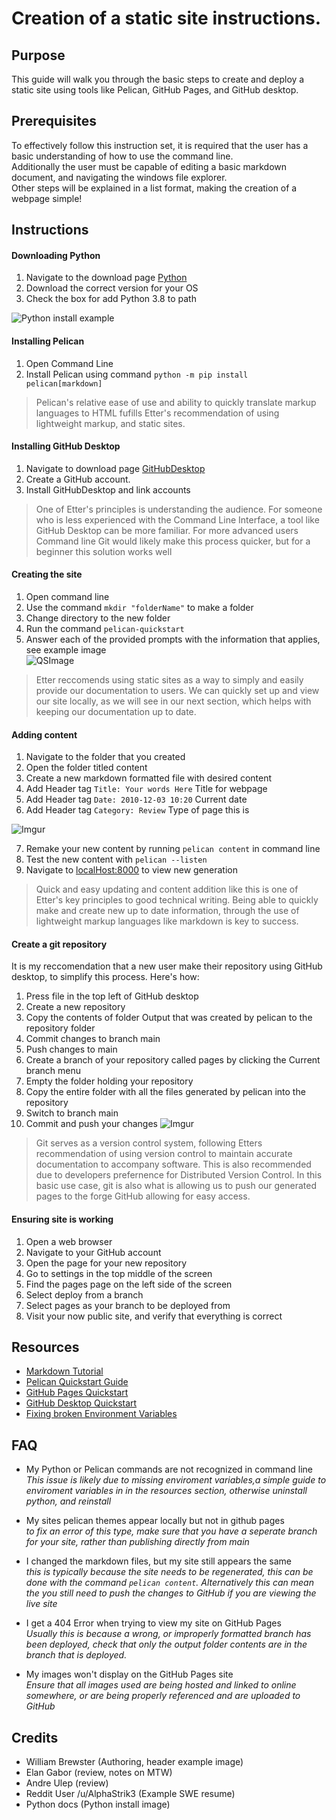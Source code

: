 # Creation of a static site instructions.


## Purpose  
This guide will walk you through the basic steps to create and deploy a static site using tools like Pelican, GitHub Pages, and GitHub desktop.


## Prerequisites
To effectively follow this instruction set, it is required that the user has a basic understanding of how to use the command line.  
Additionally the user must be capable of editing a basic markdown document, and navigating the windows file explorer.  
Other steps will be explained in a list format, making the creation of a webpage simple!

## Instructions
#### Downloading Python
1. Navigate to the download page [Python](https://www.python.org/downloads/)
2. Download the correct version for your OS
3. Check the box for add Python 3.8 to path 

![Python install example](https://docs.python.org/3/_images/win_installer.png)

#### Installing Pelican
1. Open Command Line
2. Install Pelican using command ``python -m pip install pelican[markdown]``
> Pelican's relative ease of use and ability to quickly translate markup languages to HTML fufills Etter's recommendation of using lightweight markup, and static sites.
#### Installing GitHub Desktop
1. Navigate to download page [GitHubDesktop](https://desktop.github.com/download/)
2. Create a GitHub account.
3. Install GitHubDesktop and link accounts
> One of Etter's principles is understanding the audience. For someone who is less experienced with the Command Line Interface, a tool like GitHub Desktop can be more familiar. For more advanced users Command line Git would likely make this process quicker, but for a beginner this solution works well

#### Creating the site
1. Open command line
2. Use the command ``mkdir "folderName"`` to make a folder
3. Change directory to the new folder
4. Run the command ``pelican-quickstart``
5. Answer each of the provided prompts with the information that applies, see example image  
![QSImage](https://imgur.com/QstcwlW.jpeg)


> Etter reccomends using static sites as a way to simply and easily provide our documentation to users. We can quickly set up and view our site locally, as we will see in our next section, which helps with keeping our documentation up to date.

#### Adding content 
1. Navigate to the folder that you created
2. Open the folder titled content
3. Create a new markdown formatted file with desired content
4. Add Header tag ``Title: Your words Here`` Title for webpage
5. Add Header tag ``Date: 2010-12-03 10:20`` Current date
6. Add Header tag ``Category: Review`` Type of page this is

 ![Imgur](https://imgur.com/j6l9o57.jpeg) 

7. Remake your new content by running ``pelican content`` in command line
8. Test the new content with ``pelican --listen``
9. Navigate to [localHost:8000](http://localhost:8000/) to view new generation  

> Quick and easy updating and content addition like this is one of Etter's key principles to good technical writing. Being able to quickly make and create new up to date information, through the use of lightweight markup languages like markdown is key to success. 

#### Create a git repository
It is my reccomendation that a new user make their repository using GitHub desktop, to simplify this process. Here's how:  

1. Press file in the top left of GitHub desktop
2. Create a new repository
3. Copy the contents of folder Output that was created by pelican to the repository folder
4. Commit changes to branch main
5. Push changes to main
6. Create a branch of your repository called pages by clicking the Current branch menu
7. Empty the folder holding your repository
8. Copy the entire folder with all the files generated by pelican into the repository
9. Switch to branch main
10. Commit and push your changes 
![Imgur](https://imgur.com/6JpeyXN.jpeg)
> Git serves as a version control system, following Etters recommendation of using version control to maintain accurate documentation to accompany software. This is also recommended due to developers prefernence for Distributed Version Control. In this basic use case, git is also what is allowing us to push our generated pages to the forge GitHub allowing for easy access.

#### Ensuring site is working

1. Open a web browser
2. Navigate to your GitHub account
3. Open the page for your new repository
4. Go to settings in the top middle of the screen
5. Find the pages page on the left side of the screen
6. Select deploy from a branch
7. Select pages as your branch to be deployed from
8. Visit your now public site, and verify that everything is correct
>


## Resources
* [Markdown Tutorial](https://commonmark.org/help/tutorial/)
* [Pelican Quickstart Guide](https://docs.getpelican.com/en/latest/quickstart.html)
* [GitHub Pages Quickstart](https://docs.github.com/en/pages/quickstart)
* [GitHub Desktop Quickstart](https://docs.github.com/en/desktop/overview/getting-started-with-github-desktop)
* [Fixing broken Environment Variables](https://www.youtube.com/watch?v=Y2q_b4ugPWk)
## FAQ

* My Python or Pelican commands are not recognized in command line  
    *This issue is likely due to missing enviroment variables,a simple guide to enviroment variables in in the resources section, otherwise uninstall python, and reinstall*

* My sites pelican themes appear locally but not in github pages  
 *to fix an error of this type, make sure that you have a seperate branch for your site, rather than publishing directly from main*

* I changed the markdown files, but my site still appears the same  
 *this is typically because the site needs to be regenerated, this can be done with the command ``pelican content``. Alternatively this can mean the you still need to push the changes to GitHub if you are viewing the live site*
 
 * I get a 404 Error when trying to view my site on GitHub Pages  
  *Usually this is because a wrong, or improperly formatted branch has been deployed, check that only the output folder contents are in the branch that is deployed.*
  
* My images won't display on the GitHub Pages site  
    *Ensure that all images used are being hosted and linked to online somewhere, or are being properly referenced and are uploaded to GitHub*

## Credits

* William Brewster (Authoring, header example image)
* Elan Gabor (review, notes on MTW)
* Andre Ulep (review)
* Reddit User /u/AlphaStrik3 (Example SWE resume)
* Python docs (Python install image)